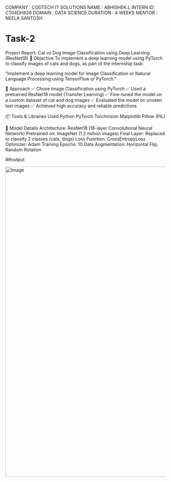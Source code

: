 COMPANY : CODTECH IT SOLUTIONS
NAME : ABHISHEK.L 
INTERN ID: CT04DH626 
DOMAIN : DATA SCIENCE 
DURATION : 4 WEEKS 
MENTOR : NEELA SANTOSH

 # Task-2
Project Report: Cat vs Dog Image Classification using Deep Learning (ResNet18)
🎯 Objective
To implement a deep learning model using PyTorch to classify images of cats and dogs, as part of the internship task:

“Implement a deep learning model for Image Classification or Natural Language Processing using TensorFlow or PyTorch.”

🧠 Approach
✅ Chose Image Classification using PyTorch
✅ Used a pretrained ResNet18 model (Transfer Learning)
✅ Fine-tuned the model on a custom dataset of cat and dog images
✅ Evaluated the model on unseen test images
✅ Achieved high accuracy and reliable predictions

📦 Tools & Libraries Used
Python
PyTorch
Torchvision
Matplotlib
Pillow (PIL)

🧱 Model Details
Architecture: ResNet18 (18-layer Convolutional Neural Network)
Pretrained on: ImageNet (1.2 million images)
Final Layer: Replaced to classify 2 classes (cats, dogs)
Loss Function: CrossEntropyLoss
Optimizer: Adam
Training Epochs: 10
Data Augmentation: Horizontal Flip, Random Rotation


##output

   <img width="1900" height="976" alt="Image" src="https://github.com/user-attachments/assets/7040eb11-146b-446f-a56a-24b537140724" />
